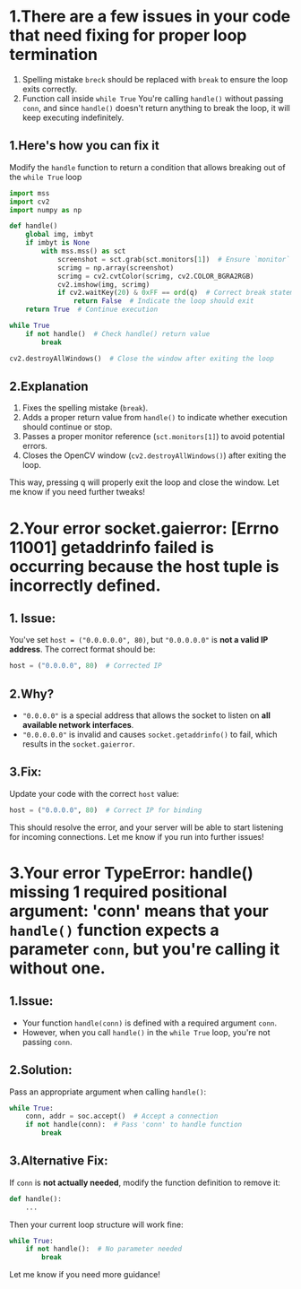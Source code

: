 #  1.There are a few issues in your code that need fixing for proper loop termination

1. Spelling mistake `breck` should be replaced with `break` to ensure the loop exits correctly.
2. Function call inside `while True` You're calling `handle()` without passing `conn`, and since `handle()` doesn't return anything to break the loop, it will keep executing indefinitely.

## 1.Here's how you can fix it
Modify the `handle` function to return a condition that allows breaking out of the `while True` loop

```python
import mss
import cv2
import numpy as np

def handle()
    global img, imbyt
    if imbyt is None
        with mss.mss() as sct
            screenshot = sct.grab(sct.monitors[1])  # Ensure `monitor` is properly set
            scrimg = np.array(screenshot)
            scrimg = cv2.cvtColor(scrimg, cv2.COLOR_BGRA2RGB)
            cv2.imshow(img, scrimg)
            if cv2.waitKey(20) & 0xFF == ord(q)  # Correct break statement
                return False  # Indicate the loop should exit
    return True  # Continue execution

while True
    if not handle()  # Check handle() return value
        break

cv2.destroyAllWindows()  # Close the window after exiting the loop
```

##  2.Explanation
1. Fixes the spelling mistake (`break`).
2. Adds a proper return value from `handle()` to indicate whether execution should continue or stop.
3. Passes a proper monitor reference (`sct.monitors[1]`) to avoid potential errors.
4. Closes the OpenCV window (`cv2.destroyAllWindows()`) after exiting the loop.

This way, pressing q will properly exit the loop and close the window. Let me know if you need further tweaks!



# 2.Your error **socket.gaierror: [Errno 11001] getaddrinfo failed** is occurring because the **host** tuple is incorrectly defined.

## 1. Issue:
You've set `host = ("0.0.0.0.0", 80)`, but `"0.0.0.0.0"` is **not a valid IP address**. The correct format should be:

```python
host = ("0.0.0.0", 80)  # Corrected IP
```

##  2.Why?
- `"0.0.0.0"` is a special address that allows the socket to listen on **all available network interfaces**.
- `"0.0.0.0.0"` is invalid and causes `socket.getaddrinfo()` to fail, which results in the `socket.gaierror`.

## 3.Fix:
Update your code with the correct `host` value:

```python
host = ("0.0.0.0", 80)  # Correct IP for binding
```

This should resolve the error, and your server will be able to start listening for incoming connections. Let me know if you run into further issues!



# 3.Your error **TypeError: handle() missing 1 required positional argument: 'conn'** means that your `handle()` function expects a parameter `conn`, but you're calling it without one.

## 1.Issue:
- Your function `handle(conn)` is defined with a required argument `conn`.
- However, when you call `handle()` in the `while True` loop, you're not passing `conn`.

## 2.Solution:
Pass an appropriate argument when calling `handle()`:
```python
while True:
    conn, addr = soc.accept()  # Accept a connection
    if not handle(conn):  # Pass 'conn' to handle function
        break
```

## 3.Alternative Fix:
If `conn` is **not actually needed**, modify the function definition to remove it:
```python
def handle():
    ...
```
Then your current loop structure will work fine:
```python
while True:
    if not handle():  # No parameter needed
        break
```

Let me know if you need more guidance!